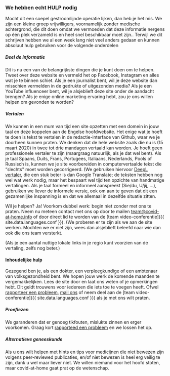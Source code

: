 ### We hebben echt HULP nodig

Mocht dit een soepel gestroomlijnde operatie lijken, dan heb je het mis. We zijn een kleine groep vrijwilligers, voornamelijk zonder medische achtergrond, die dit doen omdat we vermoeden dat deze informatie nergens op één plek verzameld is en heel snel beschikbaar moet zijn.. Terwijl we dit schrijven hebben we al een week lang niet veel anders gedaan en kunnen absoluut hulp gebruiken voor de volgende onderdelen

##### Deel de informatie

Dit is nu een van de belangrijkste dingen die je kunt doen om te helpen. Tweet over deze website en vermeld het op Facebook, Instagram en alles wat je te binnen schiet. Als je een journalist bent, wil je deze website dan misschien vermelden in de gedrukte of uitgezonden media? Als je een YouTube influenceer bent,  wil je alsjeblieft deze site onder de aandacht brengen? Als je enige online marketing ervaring hebt, zou je ons willen helpen om gevonden te worden?

##### Vertalen

We kunnen in een mum van tijd een site opzetten met een domein in jouw taal en deze koppelen aan de Engelse hoofdwebsite. Het enige wat je hoeft te doen is tekst te vertalen in de redactie-interface van Github, waar we je doorheen kunnen praten. We denken dat de hele website zoals die nu is (15 maart 2020) in twee tot drie mandagen vertaald kan worden. Je hoeft geen professionele vertaler te zijn (maargraag natuurlijk, als je dat wel bent). Als je taal Spaans, Duits, Frans, Portugees, Italiaans, Nederlands, Pools of Russisch is, kunnen we je site voorbereiden in computervertaalde tekst die “slechts" moet worden gecorrigeerd. (We gebruiken hiervoor [DeepL vertaler](https://www.deepl.com/translator), die een stuk beter is dan Google Translate; de teksten hebben nog wel wat werk nodig, maar het bespaart wel tijd ten opzichte van handmatige vertalingen. Als je taal formeel en informeel aanspreekt (Sie/du, U/jij, ...), gebruiken we liever de informele versie, ook om aan te geven dat dit een gezamenlijke inspanning is en dat we allemaal in dezelfde situatie zitten. 

Wil je helpen? Ja! Voorkom dubbel werk: begin niet zonder met ons te praten. Neem nu meteen contact met ons op door te mailen [team@covid-at-home.info](mailto:team@covid-at-home.info) of door direct lid te worden van de [team video-conferentie]({{ site.data.languages.conf }}). (We proberen er te zijn als we aan de site werken. Mochten we er niet zijn, wees dan alsjeblieft beleefd naar wie dan ook die ons team versterkt.

(Als je een aantal nuttige lokale links in je regio kunt voorzien van de vertaling, zelfs nog beter.)

#### Inhoudelijke hulp

Gezegend ben je, als een dokter, een verpleegkundige of een ambtenaar van volksgezondheid bent. We hopen jouw werk de komende maanden te vergemakkelijken. Lees de site door en laat ons weten of je opmerkingen hebt. 
Dit geldt trouwens voor iedereen die iets toe te voegen heeft. Ofwel [rapporteer een probleem](https://github.com/covid-at-home/covid-at-home.github.io/issues/new), [mail ons](mailto:team@covid-at-home.info) of neem deel aan de [team video-conferentie]({{ site.data.languages.conf }}) als je met ons wilt praten.

##### Proeflezen

We garanderen dat er genoeg tikfouten, mislukte zinnen en erger voorkomen. Graag kort [rapporteed een probleem](https://github.com/covid-at-home/covid-at-home.github.io/issues/new) en we lossen het op.

##### Alternatieve geneeskunde

Als u ons wilt helpen met hints en tips voor medicijnen die niet bewezen zijn volgens peer-reviewed publicaties, en/of niet bewezen is heel erg veilig te zijn, dank u wel maar liever niet. 
We willen niemand voor het hoofd stoten, maar covid-at-home gaat prat op de wetenschap.
